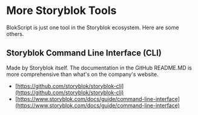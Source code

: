 # More Storyblok Tools

BlokScript is just one tool in the Storyblok ecosystem.  Here are some others. 

## Storyblok Command Line Interface (CLI)

Made by Storyblok itself.  The documentation in the GitHub README.MD is more comprehensive than what's on the company's website.

* [https://github.com/storyblok/storyblok-cli](https://github.com/storyblok/storyblok-cli)
* [https://www.storyblok.com/docs/guide/command-line-interface](https://www.storyblok.com/docs/guide/command-line-interface)

